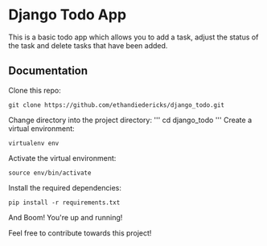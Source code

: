 
# Django Todo App

This is a basic todo app which allows you to add a task, adjust the status of the task and delete tasks that have been added.



## Documentation

Clone this repo:
```
git clone https://github.com/ethandiedericks/django_todo.git
```
Change directory into the project directory:
'''
cd django_todo
'''
Create a virtual environment:
```
virtualenv env
```
Activate the virtual environment:
```
source env/bin/activate
```
Install the required dependencies:
```
pip install -r requirements.txt
```
And Boom! You're up and running!

Feel free to contribute towards this project!
